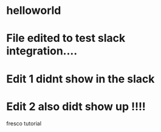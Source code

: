 # helloworld
# File edited to test slack integration....
# Edit 1 didnt show in the slack
# Edit 2 also didt show up !!!!
fresco tutorial
